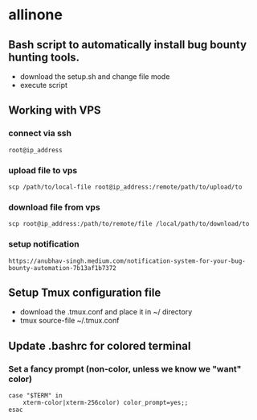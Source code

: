 # allinone
## Bash script to automatically install bug bounty hunting tools.
- download the setup.sh and change file mode
- execute script

## Working with VPS
### connect via ssh
```
root@ip_address
```

### upload file to vps
```
scp /path/to/local-file root@ip_address:/remote/path/to/upload/to
```

### download file from vps
```
scp root@ip_address:/path/to/remote/file /local/path/to/download/to
```

### setup notification
```
https://anubhav-singh.medium.com/notification-system-for-your-bug-bounty-automation-7b13af1b7372
```

## Setup Tmux configuration file
- download the .tmux.conf and place it in ~/ directory
- tmux source-file ~/.tmux.conf

## Update .bashrc for colored terminal
### Set a fancy prompt (non-color, unless we know we "want" color)
```
case "$TERM" in
    xterm-color|xterm-256color) color_prompt=yes;;
esac
```
